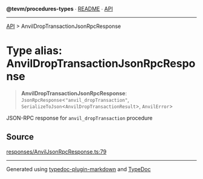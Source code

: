 **@tevm/procedures-types** ∙ [README](../README.md) ∙ [API](../API.md)

***

[API](../API.md) > AnvilDropTransactionJsonRpcResponse

# Type alias: AnvilDropTransactionJsonRpcResponse

> **AnvilDropTransactionJsonRpcResponse**: `JsonRpcResponse`\<`"anvil_dropTransaction"`, `SerializeToJson`\<`AnvilDropTransactionResult`\>, `AnvilError`\>

JSON-RPC response for `anvil_dropTransaction` procedure

## Source

[responses/AnvilJsonRpcResponse.ts:79](https://github.com/evmts/tevm-monorepo/blob/main/packages/procedures-spec/src/responses/AnvilJsonRpcResponse.ts#L79)

***
Generated using [typedoc-plugin-markdown](https://www.npmjs.com/package/typedoc-plugin-markdown) and [TypeDoc](https://typedoc.org/)
